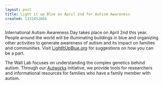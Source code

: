 ```yaml
---
layout: post
title: Light it up Blue on April 2nd for Autism Awareness
created: 1332452066
---
```

International Autism Awareness Day takes place on April 2nd this year. People around the world will be illuminating buildings in blue and organizing other activities to generate awareness of autism and its impact on families and communities. Visit <a href="http://www.lightitupblue.org">LightItUpBlue.org</a> for suggestions on how you can be a part.

The Wall Lab focuses on understanding the complex genetics behind autism. Through our <a href="http://autworks.hms.harvard.edu">Autworks</a> initiative, we provide tools for researchers and informational resources for families who have a family member with autism.
